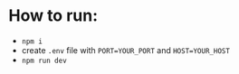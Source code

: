 # How to run:

- `npm i`
- create `.env` file with `PORT=YOUR_PORT` and `HOST=YOUR_HOST`
- `npm run dev`
